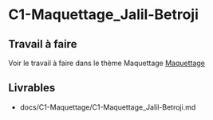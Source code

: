 
# C1-Maquettage_Jalil-Betroji

## Travail à faire
Voir le travail à faire dans le thème Maquettage 
[Maquettage](https://github.com/solicoders/evaluation/issues/5)

## Livrables
- docs/C1-Maquettage/C1-Maquettage_Jalil-Betroji.md 
 
